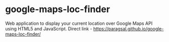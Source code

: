 # google-maps-loc-finder
Web application to display your current location over Google Maps API using HTML5 and JavaScript. 
Direct link - https://paragsal.github.io/google-maps-loc-finder/
